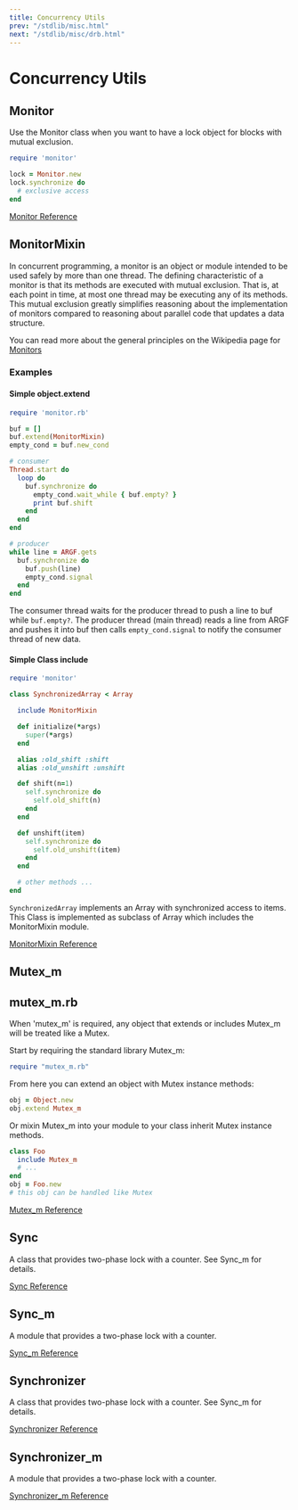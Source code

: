 ```yaml
---
title: Concurrency Utils
prev: "/stdlib/misc.html"
next: "/stdlib/misc/drb.html"
---
```


# Concurrency Utils



## Monitor

Use the Monitor class when you want to have a lock object for blocks
with mutual exclusion.


```ruby
require 'monitor'

lock = Monitor.new
lock.synchronize do
  # exclusive access
end
```

<a
href='https://ruby-doc.org/stdlib-2.5.0/libdoc/monitor/rdoc/Monitor.html'
class='ruby-doc remote reference' target='_blank'>Monitor Reference</a>



## MonitorMixin

In concurrent programming, a monitor is an object or module intended to
be used safely by more than one thread. The defining characteristic of a
monitor is that its methods are executed with mutual exclusion. That is,
at each point in time, at most one thread may be executing any of its
methods. This mutual exclusion greatly simplifies reasoning about the
implementation of monitors compared to reasoning about parallel code
that updates a data structure.

You can read more about the general principles on the Wikipedia page for
<a href='http://en.wikipedia.org/wiki/Monitor_%28synchronization%29'
class='remote' target='_blank'>Monitors</a>

### Examples

#### Simple object.extend


```ruby
require 'monitor.rb'

buf = []
buf.extend(MonitorMixin)
empty_cond = buf.new_cond

# consumer
Thread.start do
  loop do
    buf.synchronize do
      empty_cond.wait_while { buf.empty? }
      print buf.shift
    end
  end
end

# producer
while line = ARGF.gets
  buf.synchronize do
    buf.push(line)
    empty_cond.signal
  end
end
```

The consumer thread waits for the producer thread to push a line to buf
while `buf.empty?`. The producer thread (main thread) reads a line from
ARGF and pushes it into buf then calls `empty_cond.signal` to notify the
consumer thread of new data.

#### Simple Class include


```ruby
require 'monitor'

class SynchronizedArray < Array

  include MonitorMixin

  def initialize(*args)
    super(*args)
  end

  alias :old_shift :shift
  alias :old_unshift :unshift

  def shift(n=1)
    self.synchronize do
      self.old_shift(n)
    end
  end

  def unshift(item)
    self.synchronize do
      self.old_unshift(item)
    end
  end

  # other methods ...
end
```

`SynchronizedArray` implements an Array with synchronized access to
items. This Class is implemented as subclass of Array which includes the
MonitorMixin module.

<a
href='https://ruby-doc.org/stdlib-2.5.0/libdoc/monitor/rdoc/MonitorMixin.html'
class='ruby-doc remote reference' target='_blank'>MonitorMixin
Reference</a>



## Mutex\_m

## mutex\_m.rb

When 'mutex\_m' is required, any object that extends or includes
Mutex\_m will be treated like a Mutex.

Start by requiring the standard library Mutex\_m:


```ruby
require "mutex_m.rb"
```

From here you can extend an object with Mutex instance methods:


```ruby
obj = Object.new
obj.extend Mutex_m
```

Or mixin Mutex\_m into your module to your class inherit Mutex instance
methods.


```ruby
class Foo
  include Mutex_m
  # ...
end
obj = Foo.new
# this obj can be handled like Mutex
```

<a
href='https://ruby-doc.org/stdlib-2.5.0/libdoc/mutex_m/rdoc/Mutex_m.html'
class='ruby-doc remote reference' target='_blank'>Mutex_m Reference</a>



## Sync

A class that provides two-phase lock with a counter. See Sync\_m for
details.

<a href='https://ruby-doc.org/stdlib-2.5.0/libdoc/sync/rdoc/Sync.html'
class='ruby-doc remote reference' target='_blank'>Sync Reference</a>



## Sync\_m

A module that provides a two-phase lock with a counter.

<a href='https://ruby-doc.org/stdlib-2.5.0/libdoc/sync/rdoc/Sync_m.html'
class='ruby-doc remote reference' target='_blank'>Sync_m Reference</a>



## Synchronizer

A class that provides two-phase lock with a counter. See Sync\_m for
details.

<a
href='https://ruby-doc.org/stdlib-2.5.0/libdoc/sync/rdoc/Synchronizer.html'
class='ruby-doc remote reference' target='_blank'>Synchronizer
Reference</a>



## Synchronizer\_m

A module that provides a two-phase lock with a counter.

<a
href='https://ruby-doc.org/stdlib-2.5.0/libdoc/sync/rdoc/Synchronizer_m.html'
class='ruby-doc remote reference' target='_blank'>Synchronizer_m
Reference</a>

